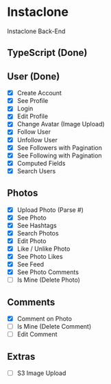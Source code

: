 # Instaclone

Instaclone Back-End

## TypeScript (Done)

## User (Done)

- [x] Create Account
- [x] See Profile
- [x] Login
- [x] Edit Profile
- [x] Change Avatar (Image Upload)
- [x] Follow User
- [x] Unfollow User
- [x] See Followers with Pagination
- [x] See Following with Pagination
- [x] Computed Fields
- [x] Search Users

## Photos

- [x] Upload Photo (Parse #)
- [x] See Photo
- [x] See Hashtags
- [x] Search Photos
- [x] Edit Photo
- [x] Like / Unlike Photo
- [x] See Photo Likes
- [x] See Feed
- [x] See Photo Comments
- [ ] Is Mine (Delete Photo)

## Comments

- [x] Comment on Photo
- [ ] Is Mine (Delete Comment)
- [ ] Edit Comment

## Extras

- [ ] S3 Image Upload
